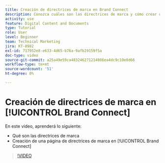 ```yaml
---
title: Creación de directrices de marca en Brand Connect
description: Conozca cuáles son las directrices de marca y cómo crear una página de directrices de marca en Brand Connect para [!UICONTROL WORKFRONT DAM].
activity: use
feature: Digital Content and Documents
type: Tutorial
role: User
level: Beginner
team: Technical Marketing
jira: KT-8982
exl-id: 717952e8-e633-4d65-b76a-9afb29159f5a
doc-type: video
source-git-commit: a25a49e59ca483246271214886ea4dc9c10e8d66
workflow-type: tm+mt
source-wordcount: '51'
ht-degree: 0%

---
```


# Creación de directrices de marca en [!UICONTROL Brand Connect]

En este vídeo, aprenderá lo siguiente:

* Qué son las directrices de marca
* Creación de una página de directrices de marca en [!UICONTROL Brand Connect]

>[!VIDEO](https://video.tv.adobe.com/v/335244/?quality=12&learn=on)
